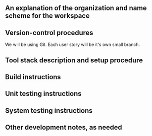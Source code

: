 ## An explanation of the organization and name scheme for the workspace
## Version-control procedures
  We will be using Git. Each user story will be it's own small branch.
## Tool stack description and setup procedure
## Build instructions
## Unit testing instructions
## System testing instructions
## Other development notes, as needed
